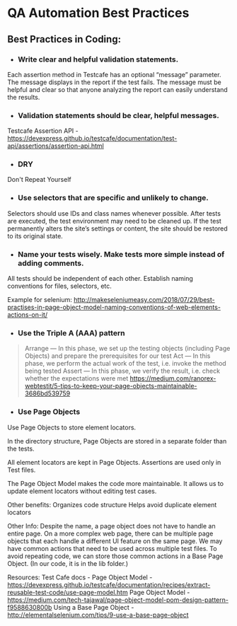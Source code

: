 # QA Automation Best Practices

## Best Practices in Coding:

- ### Write clear and helpful validation statements. 
 Each assertion method in Testcafe has an optional “message” parameter. The message displays in the report if the test fails. The message must be helpful and clear so that anyone analyzing the report can easily understand the results. 

- ### Validation statements should be clear, helpful messages.

Testcafe Assertion API - https://devexpress.github.io/testcafe/documentation/test-api/assertions/assertion-api.html

- ### DRY
Don't Repeat Yourself

- ### Use selectors that are specific and unlikely to change.
 Selectors should use IDs and class names whenever possible. 
 After tests are executed, the test environment may need to be cleaned up.
 If the test permanently alters the site’s settings or content, the site should be restored to its original state. 
 
- ### Name your tests wisely. Make tests more simple instead of adding comments.
 All tests should be independent of each other.
 Establish naming conventions
 for files, selectors, etc. 

 Example for selenium: http://makeseleniumeasy.com/2018/07/29/best-practises-in-page-object-model-naming-conventions-of-web-elements-actions-on-it/

- ###  Use the Triple A (AAA) pattern
> Arrange — In this phase, we set up the testing objects (including Page Objects) and prepare the prerequisites for our test
> Act — In this phase, we perform the actual work of the test, i.e. invoke the method being tested
> Assert — In this phase, we verify the result, i.e. check whether the expectations were met 
https://medium.com/ranorex-webtestit/5-tips-to-keep-your-page-objects-maintainable-3686bd539759

- ### Use Page Objects
 Use Page Objects to store element locators.

 In the directory structure, Page Objects are stored in a separate folder than the tests. 

 All element locators are kept in Page Objects. 
 Assertions are used only in Test files. 

 The Page Object Model makes the code more maintainable. It allows us to update element locators without editing test cases. 

 Other benefits:
 Organizes code structure 
 Helps avoid duplicate element locators

 Other Info:
 Despite the name, a page object does not have to handle an entire page.  On a more complex web page, there can be multiple page objects  that each handle a different UI feature  on the same page. 
 We may have common actions that need to be used across multiple test files. To avoid repeating code, we can store those common actions in a Base Page Object. (In our code, it  is in the lib folder.)

 Resources:
 Test Cafe docs - Page Object Model - https://devexpress.github.io/testcafe/documentation/recipes/extract-reusable-test-code/use-page-model.htm
 Page Object Model - https://medium.com/tech-tajawal/page-object-model-pom-design-pattern-f9588630800b
 Using a Base Page Object - http://elementalselenium.com/tips/9-use-a-base-page-object 

